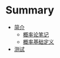 # Summary
* [简介](README.md)
  * [概率论笔记](Probability/introduction.md)
  *   [概率基础定义](Probability/definition_of_probability.md)
* [测试](test.md)
